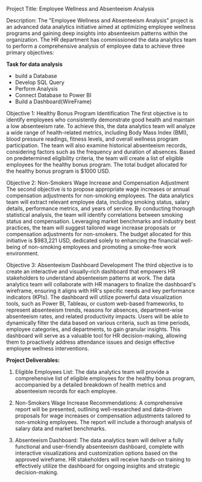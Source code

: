 Project Title: Employee Wellness and Absenteeism Analysis

Description:
The "Employee Wellness and Absenteeism Analysis" project is an advanced data analytics initiative aimed at optimizing employee wellness programs and gaining deep insights into absenteeism patterns within the organization. The HR department has commissioned the data analytics team to perform a comprehensive analysis of employee data to achieve three primary objectives:

**Task for data analysis**
- build a Database
- Develop SQL Query
- Perform Analysis
- Connect Database to Power BI
- Build a Dashboard(WireFrame)

Objective 1: Healthy Bonus Program Identification
The first objective is to identify employees who consistently demonstrate good health and maintain a low absenteeism rate. To achieve this, the data analytics team will analyze a wide range of health-related metrics, including Body Mass Index (BMI), blood pressure readings, fitness levels, and overall wellness program participation. The team will also examine historical absenteeism records, considering factors such as the frequency and duration of absences. Based on predetermined eligibility criteria, the team will create a list of eligible employees for the healthy bonus program. The total budget allocated for the healthy bonus program is $1000 USD.

Objective 2: Non-Smokers Wage Increase and Compensation Adjustment
The second objective is to propose appropriate wage increases or annual compensation adjustments for non-smoking employees. The data analytics team will extract relevant employee data, including smoking status, salary details, performance metrics, and years of service. By conducting thorough statistical analysis, the team will identify correlations between smoking status and compensation. Leveraging market benchmarks and industry best practices, the team will suggest tailored wage increase proposals or compensation adjustments for non-smokers. The budget allocated for this initiative is $983,221 USD, dedicated solely to enhancing the financial well-being of non-smoking employees and promoting a smoke-free work environment.

Objective 3: Absenteeism Dashboard Development
The third objective is to create an interactive and visually-rich dashboard that empowers HR stakeholders to understand absenteeism patterns at work. The data analytics team will collaborate with HR managers to finalize the dashboard's wireframe, ensuring it aligns with HR's specific needs and key performance indicators (KPIs). The dashboard will utilize powerful data visualization tools, such as Power BI, Tableau, or custom web-based frameworks, to represent absenteeism trends, reasons for absences, department-wise absenteeism rates, and related productivity impacts. Users will be able to dynamically filter the data based on various criteria, such as time periods, employee categories, and departments, to gain granular insights. This dashboard will serve as a valuable tool for HR decision-making, allowing them to proactively address attendance issues and design effective employee wellness interventions.

**Project Deliverables:**
1. Eligible Employees List: The data analytics team will provide a comprehensive list of eligible employees for the healthy bonus program, accompanied by a detailed breakdown of health metrics and absenteeism records for each employee.

2. Non-Smokers Wage Increase Recommendations: A comprehensive report will be presented, outlining well-researched and data-driven proposals for wage increases or compensation adjustments tailored to non-smoking employees. The report will include a thorough analysis of salary data and market benchmarks.

3. Absenteeism Dashboard: The data analytics team will deliver a fully functional and user-friendly absenteeism dashboard, complete with interactive visualizations and customization options based on the approved wireframe. HR stakeholders will receive hands-on training to effectively utilize the dashboard for ongoing insights and strategic decision-making.

